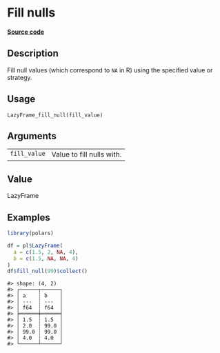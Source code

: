 
# Fill nulls

[**Source code**](https://github.com/pola-rs/r-polars/tree/4c60e4ba5981c539b9639261157303d78f545b69/R/lazyframe__lazy.R#L867)

## Description

Fill null values (which correspond to <code>NA</code> in R) using the
specified value or strategy.

## Usage

<pre><code class='language-R'>LazyFrame_fill_null(fill_value)
</code></pre>

## Arguments

<table>
<tr>
<td style="white-space: nowrap; font-family: monospace; vertical-align: top">
<code id="LazyFrame_fill_null_:_fill_value">fill_value</code>
</td>
<td>
Value to fill nulls with.
</td>
</tr>
</table>

## Value

LazyFrame

## Examples

``` r
library(polars)

df = pl$LazyFrame(
  a = c(1.5, 2, NA, 4),
  b = c(1.5, NA, NA, 4)
)
df$fill_null(99)$collect()
```

    #> shape: (4, 2)
    #> ┌──────┬──────┐
    #> │ a    ┆ b    │
    #> │ ---  ┆ ---  │
    #> │ f64  ┆ f64  │
    #> ╞══════╪══════╡
    #> │ 1.5  ┆ 1.5  │
    #> │ 2.0  ┆ 99.0 │
    #> │ 99.0 ┆ 99.0 │
    #> │ 4.0  ┆ 4.0  │
    #> └──────┴──────┘
